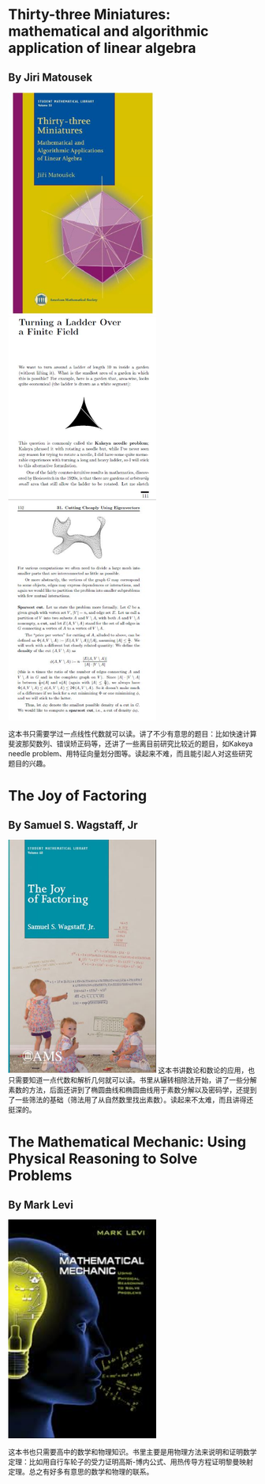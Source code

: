 # Thirty-three Miniatures: mathematical and algorithmic application of linear algebra
## By Jiri Matousek

<img src="33mini.jpg" alt="Drawing" style="width: 300px;"/> <img src="33mini2.jpg" alt="Drawing" style="width: 300px;"/>
<img src="33mini3.jpg" alt="Drawing" style="width: 300px;"/>

这本书只需要学过一点线性代数就可以读。讲了不少有意思的题目：比如快速计算斐波那契数列、错误矫正码等，还讲了一些离目前研究比较近的题目，如Kakeya needle problem、用特征向量划分图等。读起来不难，而且能引起人对这些研究题目的兴趣。

# The Joy of Factoring
## By Samuel S. Wagstaff, Jr

<img src="joy.jpg" alt="Drawing" style="width: 300px;"/>
这本书讲数论和数论的应用，也只需要知道一点代数和解析几何就可以读。书里从辗转相除法开始，讲了一些分解素数的方法，后面还讲到了椭圆曲线和椭圆曲线用于素数分解以及密码学，还提到了一些筛法的基础（筛法用了从自然数里找出素数）。读起来不太难，而且讲得还挺深的。

# The Mathematical Mechanic: Using Physical Reasoning to Solve Problems
## By Mark Levi

<img src="mathmech.jpg" alt="Drawing" style="width: 300px;"/>

这本书也只需要高中的数学和物理知识。书里主要是用物理方法来说明和证明数学定理：比如用自行车轮子的受力证明高斯-博内公式、用热传导方程证明黎曼映射定理。总之有好多有意思的数学和物理的联系。